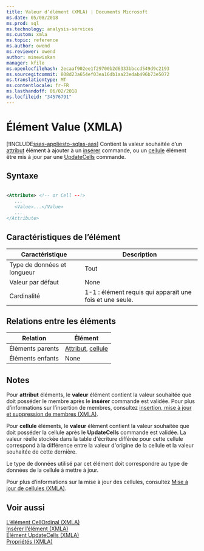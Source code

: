 ```yaml
---
title: Valeur d’élément (XMLA) | Documents Microsoft
ms.date: 05/08/2018
ms.prod: sql
ms.technology: analysis-services
ms.custom: xmla
ms.topic: reference
ms.author: owend
ms.reviewer: owend
author: minewiskan
manager: kfile
ms.openlocfilehash: 2ecaaf902ee1f29700b2d6333bbccd549d9c2193
ms.sourcegitcommit: 808d23a654ef03ea16db1aa23edab496b73e5072
ms.translationtype: MT
ms.contentlocale: fr-FR
ms.lasthandoff: 06/02/2018
ms.locfileid: "34576791"
---
```

# <a name="value-element-xmla"></a>Élément Value (XMLA)
[!INCLUDE[ssas-appliesto-sqlas-aas](../../../includes/ssas-appliesto-sqlas-aas.md)]
  Contient la valeur souhaitée d’un [attribut](../../../analysis-services/xmla/xml-elements-properties/attribute-element-xmla.md) élément à ajouter à un [insérer](../../../analysis-services/xmla/xml-elements-commands/insert-element-xmla.md) commande, ou un [cellule](../../../analysis-services/xmla/xml-elements-properties/cell-element-xmla.md) élément être mis à jour par une [UpdateCells](../../../analysis-services/xmla/xml-elements-commands/updatecells-element-xmla.md) commande.  
  
## <a name="syntax"></a>Syntaxe  
  
```xml  
  
<Attribute> <!-- or Cell --!>  
   ...  
   <Value>...</Value>  
   ...  
</Attribute>  
```  
  
## <a name="element-characteristics"></a>Caractéristiques de l’élément  
  
|Caractéristique|Description|  
|--------------------|-----------------|  
|Type de données et longueur|Tout|  
|Valeur par défaut|None|  
|Cardinalité|1-1 : élément requis qui apparaît une fois et une seule.|  
  
## <a name="element-relationships"></a>Relations entre les éléments  
  
|Relation|Élément|  
|------------------|-------------|  
|Éléments parents|[Attribut](../../../analysis-services/xmla/xml-elements-properties/attribute-element-xmla.md), [cellule](../../../analysis-services/xmla/xml-elements-properties/cell-element-xmla.md)|  
|Éléments enfants|None|  
  
## <a name="remarks"></a>Notes  
 Pour **attribut** éléments, le **valeur** élément contient la valeur souhaitée que doit posséder le membre après le **insérer** commande est validée. Pour plus d’informations sur l’insertion de membres, consultez [insertion, mise à jour et suppression de membres &#40;XMLA&#41;](../../../analysis-services/multidimensional-models-scripting-language-assl-xmla/inserting-updating-and-dropping-members-xmla.md).  
  
 Pour **cellule** éléments, le **valeur** élément contient la valeur souhaitée que doit posséder la cellule après le **UpdateCells** commande est validée. La valeur réelle stockée dans la table d'écriture différée pour cette cellule correspond à la différence entre la valeur d'origine de la cellule et la valeur souhaitée de cette dernière.  
  
 Le type de données utilisé par cet élément doit correspondre au type de données de la cellule à mettre à jour.  
  
 Pour plus d’informations sur la mise à jour des cellules, consultez [Mise à jour de cellules &#40;XMLA&#41;](../../../analysis-services/multidimensional-models-scripting-language-assl-xmla/updating-cells-xmla.md).  
  
## <a name="see-also"></a>Voir aussi
 [L’élément CellOrdinal &#40;XMLA&#41;](../../../analysis-services/xmla/xml-elements-properties/cellordinal-element-xmla.md)   
 [Insérer l’élément &#40;XMLA&#41;](../../../analysis-services/xmla/xml-elements-commands/insert-element-xmla.md)   
 [Élément UpdateCells &#40;XMLA&#41;](../../../analysis-services/xmla/xml-elements-commands/updatecells-element-xmla.md)   
 [Propriétés &#40;XMLA&#41;](../../../analysis-services/xmla/xml-elements-properties/xml-elements-properties.md)  
  
  
